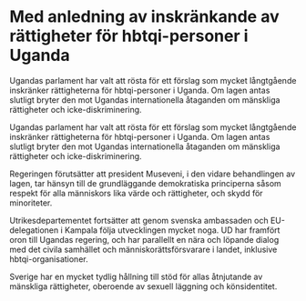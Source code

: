 # Med anledning av inskränkande av rättigheter för hbtqi-personer i Uganda

Ugandas parlament har valt att rösta för ett förslag som mycket långtgående inskränker rättigheterna för hbtqi-personer i Uganda. Om lagen antas slutligt bryter den mot Ugandas internationella åtaganden om mänskliga rättigheter och icke-diskriminering.

Ugandas parlament har valt att rösta för ett förslag som mycket långtgående inskränker rättigheterna för hbtqi-personer i Uganda. Om lagen antas slutligt bryter den mot Ugandas internationella åtaganden om mänskliga rättigheter och icke-diskriminering.

Regeringen förutsätter att president Museveni, i den vidare behandlingen av lagen, tar hänsyn till de grundläggande demokratiska principerna såsom respekt för alla människors lika värde och rättigheter, och skydd för minoriteter.

Utrikesdepartementet fortsätter att genom svenska ambassaden och EU-delegationen i Kampala följa utvecklingen mycket noga. UD har framfört oron till Ugandas regering, och har parallellt en nära och löpande dialog med det civila samhället och människorättsförsvarare i landet, inklusive hbtqi-organisationer.

Sverige har en mycket tydlig hållning till stöd för allas åtnjutande av mänskliga rättigheter, oberoende av sexuell läggning och könsidentitet.
